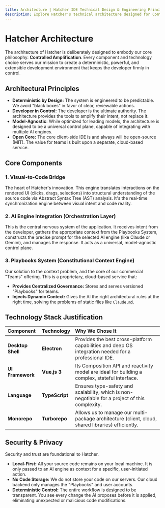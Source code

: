 ```yaml
---
title: Architecture | Hatcher IDE Technical Design & Engineering Principles
description: Explore Hatcher's technical architecture designed for Controlled Amplification. Learn about the deterministic design, model-agnostic approach, and open-source engineering principles.
---
```


# Hatcher Architecture

The architecture of Hatcher is deliberately designed to embody our core philosophy: **Controlled Amplification**. Every component and technology choice serves our mission to create a deterministic, powerful, and extensible development environment that keeps the developer firmly in control.

## Architectural Principles

- **Deterministic by Design:** The system is engineered to be predictable. We avoid "black boxes" in favor of clear, reviewable actions.
- **Developer in Control:** The developer is the ultimate authority. The architecture provides the tools to amplify their intent, not replace it.
- **Model-Agnostic:** While optimized for leading models, the architecture is designed to be a universal control plane, capable of integrating with multiple AI engines.
- **Open Core:** The core client-side IDE is and always will be open-source (MIT). The value for teams is built upon a separate, cloud-based service.

## Core Components

### 1. Visual-to-Code Bridge

The heart of Hatcher's innovation. This engine translates interactions on the rendered UI (clicks, drags, selections) into structural understanding of the source code via Abstract Syntax Tree (AST) analysis. It's the real-time synchronization engine between visual intent and code reality.

### 2. AI Engine Integration (Orchestration Layer)

This is the central nervous system of the application. It receives intent from the developer, gathers the appropriate context from the Playbooks System, constructs the precise prompt for the selected AI engine (like Claude or Gemini), and manages the response. It acts as a universal, model-agnostic control plane.

### 3. Playbooks System (Constitutional Context Engine)

Our solution to the context problem, and the core of our commercial "Teams" offering. This is a proprietary, cloud-based service that:

- **Provides Centralized Governance:** Stores and serves versioned "Playbooks" for teams.
- **Injects Dynamic Context:** Gives the AI the right architectural rules at the right time, solving the problems of static files like `Claude.md`.

## Technology Stack Justification

| Component         | Technology     | Why We Chose It                                                                                      |
| :---------------- | :------------- | :--------------------------------------------------------------------------------------------------- |
| **Desktop Shell** | **Electron**   | Provides the best cross-platform capabilities and deep OS integration needed for a professional IDE. |
| **UI Framework**  | **Vue.js 3**   | Its Composition API and reactivity model are ideal for building a complex, stateful interface.       |
| **Language**      | **TypeScript** | Ensures type-safety and scalability, which is non-negotiable for a project of this complexity.       |
| **Monorepo**      | **Turborepo**  | Allows us to manage our multi-package architecture (client, cloud, shared libraries) efficiently.    |

## Security & Privacy

Security and trust are foundational to Hatcher.

- **Local-First:** All your source code remains on your local machine. It is only passed to an AI engine as context for a specific, user-initiated action.
- **No Code Storage:** We do not store your code on our servers. Our cloud backend only manages the "Playbooks" and user accounts.
- **Deterministic Control:** The entire workflow is designed to be transparent. You see every change the AI proposes before it is applied, eliminating unexpected or malicious code modifications.

